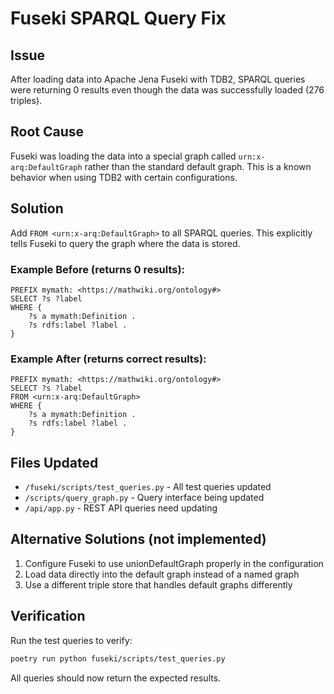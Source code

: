 # Fuseki SPARQL Query Fix

## Issue

After loading data into Apache Jena Fuseki with TDB2, SPARQL queries were returning 0 results even though the data was successfully loaded (276 triples).

## Root Cause

Fuseki was loading the data into a special graph called `urn:x-arq:DefaultGraph` rather than the standard default graph. This is a known behavior when using TDB2 with certain configurations.

## Solution

Add `FROM <urn:x-arq:DefaultGraph>` to all SPARQL queries. This explicitly tells Fuseki to query the graph where the data is stored.

### Example Before (returns 0 results):
```sparql
PREFIX mymath: <https://mathwiki.org/ontology#>
SELECT ?s ?label
WHERE {
    ?s a mymath:Definition .
    ?s rdfs:label ?label .
}
```

### Example After (returns correct results):
```sparql
PREFIX mymath: <https://mathwiki.org/ontology#>
SELECT ?s ?label
FROM <urn:x-arq:DefaultGraph>
WHERE {
    ?s a mymath:Definition .
    ?s rdfs:label ?label .
}
```

## Files Updated

- `/fuseki/scripts/test_queries.py` - All test queries updated
- `/scripts/query_graph.py` - Query interface being updated
- `/api/app.py` - REST API queries need updating

## Alternative Solutions (not implemented)

1. Configure Fuseki to use unionDefaultGraph properly in the configuration
2. Load data directly into the default graph instead of a named graph
3. Use a different triple store that handles default graphs differently

## Verification

Run the test queries to verify:
```bash
poetry run python fuseki/scripts/test_queries.py
```

All queries should now return the expected results.